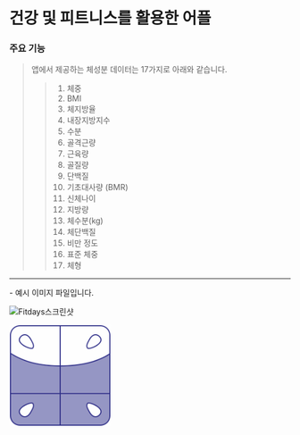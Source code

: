 # 건강 및 피트니스를 활용한 어플

### 주요 기능

> 앱에서 제공하는 체성분 데이터는 17가지로 아래와 같습니다.
>> 1. 체중
>> 2. BMI
>> 3. 체지방율
>> 4. 내장지방지수
>> 5. 수분
>> 6. 골격근량
>> 7. 근육량
>> 8. 골질량
>> 9. 단백질
>> 10. 기초대사량 (BMR)
>> 11. 신체나이
>> 12. 지방량
>> 13. 체수분(kg)
>> 14. 체단백질
>> 15. 비만 정도
>> 16. 표준 체중
>> 17. 체형

<hr/>
- 예시 이미지 파일입니다.   

![Fitdays스크린샷](https://user-images.githubusercontent.com/52237567/89751609-c685c480-db0b-11ea-82e7-d215e2c8935a.jpg)




![Fitdays스크린샷2](./assets/image/deviceIcon.jpg)





